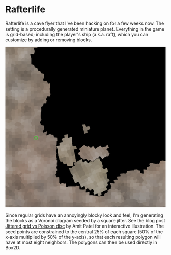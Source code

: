 # Rafterlife

Rafterlife is a cave flyer that I've been hacking on for a few weeks now. The
setting is a procedurally generated miniature planet. Everything in the game is
grid-based; including the player's ship (a.k.a. raft), which you can customize
by adding or removing blocks.

![Rafterlife](rafterlife.png)

Since regular grids have an annoyingly blocky look and feel, I'm
generating the blocks as a Voronoi diagram seeded by a square jitter.
See the blog post
[Jittered grid vs Poisson disc](https://www.redblobgames.com/x/1830-jittered-grid/)
by Amit Patel for an interactive illustration. The seed points are constrained
to the central 25% of each square (50% of the x-axis multiplied by 50% of the
y-axis), so that each resulting polygon will have at most eight neighbors. The
polygons can then be used directly in Box2D.
